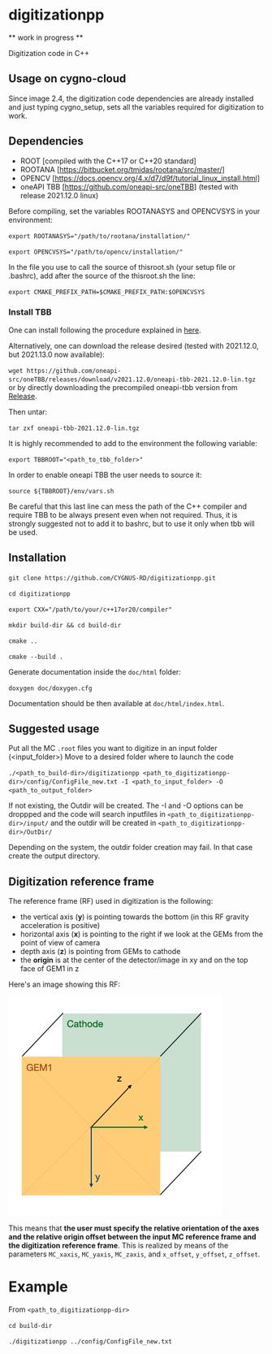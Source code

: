 # digitizationpp

** work in progress **

Digitization code in C++

## Usage on cygno-cloud
Since image 2.4, the digitization code dependencies are already installed and just typing cygno_setup, sets all the variables required for digitization to work.

## Dependencies

* ROOT [compiled with the C++17 or C++20 standard]
* ROOTANA [https://bitbucket.org/tmidas/rootana/src/master/]
* OPENCV [https://docs.opencv.org/4.x/d7/d9f/tutorial_linux_install.html]
* oneAPI TBB [https://github.com/oneapi-src/oneTBB] (tested with release 2021.12.0 linux)

Before compiling, set the variables ROOTANASYS and OPENCVSYS in your environment:

`export ROOTANASYS="/path/to/rootana/installation/"`

`export OPENCVSYS="/path/to/opencv/installation/"`

In the file you use to call the source of thisroot.sh (your setup file or .bashrc), add after the source of the thisroot.sh the line:

`export CMAKE_PREFIX_PATH=$CMAKE_PREFIX_PATH:$OPENCVSYS`

### Install TBB
One can install following the procedure explained in [here](https://github.com/oneapi-src/oneTBB/blob/master/INSTALL.md).

Alternatively, one can download the release desired (tested with 2021.12.0, but 2021.13.0 now available):

`wget https://github.com/oneapi-src/oneTBB/releases/download/v2021.12.0/oneapi-tbb-2021.12.0-lin.tgz`
or by directly downloading the precompiled oneapi-tbb version from [Release](https://github.com/oneapi-src/oneTBB/releases).

Then untar:

`tar zxf oneapi-tbb-2021.12.0-lin.tgz`

It is highly recommended to add to the environment the following variable:

`export TBBROOT="<path_to_tbb_folder>"`

In order to enable oneapi TBB the user needs to source it:

`source ${TBBROOT}/env/vars.sh`

Be careful that this last line can mess the path of the C++ compiler and require TBB to be always present even when not required. Thus, it is strongly suggested not to add it to bashrc, but to use it only when tbb will be used.

## Installation

`git clone https://github.com/CYGNUS-RD/digitizationpp.git`

`cd digitizationpp`

`export CXX="/path/to/your/c++17or20/compiler"`

`mkdir build-dir && cd build-dir`

`cmake ..`

`cmake --build .`



Generate documentation inside the `doc/html` folder:

`doxygen doc/doxygen.cfg`

Documentation should be then available at `doc/html/index.html`.

## Suggested usage

Put all the MC `.root` files you want to digitize in an input folder (<input_folder>)
Move to a desired folder where to launch the code

`./<path_to_build-dir>/digitizationpp <path_to_digitizationpp-dir>/config/ConfigFile_new.txt -I <path_to_input_folder> -O <path_to_output_folder>`

If not existing, the Outdir will be created. The -I and -O options can be droppped and the code will search inputfiles in
`<path_to_digitizationpp-dir>/input/`
and the outdir will be created in 
`<path_to_digitizationpp-dir>/OutDir/`

Depending on the system, the outdir folder creation may fail. In that case create the output directory.

## Digitization reference frame

The reference frame (RF) used in digitization is the following:
* the vertical axis (**y**) is pointing towards the bottom (in this RF gravity acceleration is positive)
* horizontal axis (**x**) is pointing to the right if we look at the GEMs from the point of view of camera
* depth axis (**z**) is pointing from GEMs to cathode
* the **origin** is at the center of the detector/image in xy and on the top face of GEM1 in z

Here's an image showing this RF:

![Example Image](doc/Digi_RF.png)

This means that **the user must specify the relative orientation of the axes and the relative origin offset between the input MC reference frame and the digitization reference frame**. This is realized by means of the parameters `MC_xaxis`, `MC_yaxis`, `MC_zaxis`, and `x_offset`, `y_offset`, `z_offset`.

# Example
From `<path_to_digitizationpp-dir>`

`cd build-dir`

`./digitizationpp ../config/ConfigFile_new.txt`
